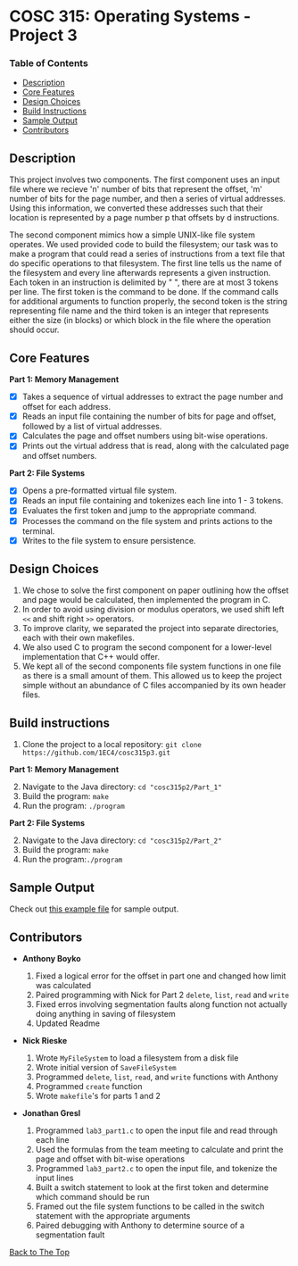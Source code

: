 # COSC 315: Operating Systems - Project 3

### Table of Contents
- [Description](#description)
- [Core Features](#core-features)
- [Design Choices](#design-choices)
- [Build Instructions](#build-instructions)
- [Sample Output](#sample-output)
- [Contributors](#contributors)

## Description
This project involves two components. The first component uses an input file where we recieve 'n' number of bits that represent the offset, 'm' number of bits for the page number, and then a series of virtual addresses. Using this information, we converted these addresses such that their location is represented by a page number p that offsets by d instructions.  

The second component mimics how a simple UNIX-like file system operates. We used provided code to build the filesystem; our task was to make a program that could read a series of instructions from a text file that do specific operations to that filesystem. The first line tells us the name of the filesystem and every line afterwards represents a given instruction. Each token in an instruction is delimited by " ", there are at most 3 tokens per line. The first token is the command to be done. If the command calls for additional arguments to function properly, the second token is the string representing file name and the third token is an integer that represents either the size (in blocks) or which block in the file where the operation should occur.

## Core Features

**Part 1: Memory Management**
- [x] Takes a sequence of virtual addresses to extract the page number and offset for each address.
- [x] Reads an input file containing the number of bits for page and offset, followed by a list of virtual addresses.
- [x] Calculates the page and offset numbers using bit-wise operations.
- [x] Prints out the virtual address that is read, along with the calculated page and offset numbers.

**Part 2: File Systems**
- [x] Opens a pre-formatted virtual file system.
- [x] Reads an input file containing and tokenizes each line into 1 - 3 tokens.
- [x] Evaluates the first token and jump to the appropriate command.
- [x] Processes the command on the file system and prints actions to the terminal.
- [x] Writes to the file system to ensure persistence.

## Design Choices
  1. We chose to solve the first component on paper outlining how the offset and page would be calculated, then implemented the program in C.
  2. In order to avoid using division or modulus operators, we used shift left `<<` and shift right `>>` operators.
  3. To improve clarity, we separated the project into separate directories, each with their own makefiles.
  4. We also used C to program the second component for a lower-level implementation that C++ would offer.
  5. We kept all of the second components file system functions in one file as there is a small amount of them. This allowed us to keep the project simple without an abundance of C files accompanied by its own header files.   
  
## Build instructions

  1. Clone the project to a local repository:   `git clone https://github.com/1EC4/cosc315p3.git`
  
**Part 1: Memory Management**

  2. Navigate to the Java directory: `cd "cosc315p2/Part_1"`
  3. Build the program: `make`
  4. Run the program: `./program`
  
**Part 2: File Systems**

  2. Navigate to the Java directory: `cd "cosc315p2/Part_2"`
  3. Build the program: `make`
  4. Run the program:`./program`

## Sample Output
Check out [this example file](sample_output.txt) for sample output.

## Contributors
- **Anthony Boyko**
  1. Fixed a logical error for the offset in part one and changed how limit was calculated
  2. Paired programming with Nick for Part 2 `delete`, `list`, `read` and `write` 
  3. Fixed erros involving segmentation faults along function not actually doing anything in saving of filesystem
  4. Updated Readme

- **Nick Rieske**
  1. Wrote `MyFileSystem` to load a filesystem from a disk file
  2. Wrote initial version of `SaveFileSystem`
  3. Programmed `delete`, `list`, `read`, and `write` functions with Anthony
  4. Programmed `create` function
  5. Wrote `makefile`'s for parts 1 and 2

- **Jonathan Gresl**
  1. Programmed `lab3_part1.c` to open the input file and read through each line
  2. Used the formulas from the team meeting to calculate and print the page and offset with bit-wise operations
  3. Programmed `lab3_part2.c` to open the input file, and tokenize the input lines
  4. Built a switch statement to look at the first token and determine which command should be run
  5. Framed out the file system functions to be called in the switch statement with the appropriate arguments
  6. Paired debugging with Anthony to determine source of a segmentation fault

[Back to The Top](#cosc-315-operating-systems---project-3)
